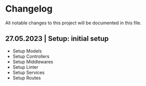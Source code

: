 # Changelog

All notable changes to this project will be documented in this file.

## 27.05.2023 | Setup: initial setup
-	Setup Models
-	Setup Controllers
- Setup Middlewares
- Setup Linter
- Setup Services
- Setup Routes